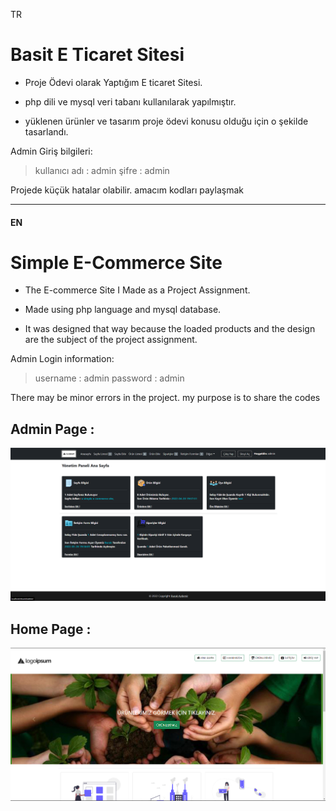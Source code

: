 TR
# Basit E Ticaret Sitesi
- Proje Ödevi olarak Yaptığım E ticaret Sitesi.

- php dili ve mysql veri tabanı kullanılarak yapılmıştır.

- yüklenen ürünler ve tasarım proje ödevi konusu olduğu için o şekilde tasarlandı.

Admin Giriş bilgileri:

> kullanıcı adı :  admin şifre :  admin

Projede küçük hatalar olabilir. amacım kodları paylaşmak


---

#### EN

# Simple E-Commerce Site
- The E-commerce Site I Made as a Project Assignment.

- Made using php language and mysql database.

- It was designed that way because the loaded products and the design are the subject of the project assignment.

Admin Login information:

> username : admin password : admin


There may be minor errors in the project. my purpose is to share the codes



## Admin Page : 
![Admin](assets/img/screenshot_1.png)


## Home Page :
![Home](assets/img/screenshot_2.png)
